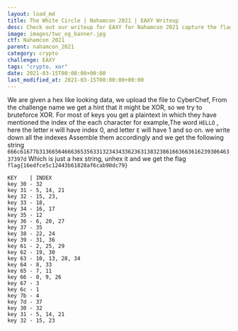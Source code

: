 ```yaml
---
layout: load_md
title: The White Circle | Nahamcon 2021 | EAXY Writeup
desc: Check out our writeup for EAXY for Nahamcon 2021 capture the flag competition.
image: images/twc_og_banner.jpg
ctf: Nahamcon 2021
parent: nahamcon_2021
category: crypto
challenge: EAXY
tags: "crypto, xor"
date: 2021-03-15T00:00:00+00:00
last_modified_at: 2021-03-15T00:00:00+00:00
---
```




We are given a hex like looking data, we upload the file to CyberChef,
From the challenge name we get a hint that it might be XOR, so we try to bruteforce XOR.
For most of keys you get a plaintext in which they have mentioned the index of the each character
for example,The word `HELLO` , here the letter `H` will have index 0, and letter `E` will have 1 and so on.
we write down all the indexes 
Assemble them accordingly and we get the following string
`666c61677b31366564666365356331323434336236313832386166366361623930646337397d`
Which is just a hex string, unhex it and we get the flag 
`flag{16edfce5c12443b61828af6cab90dc79}`
```
KEY    | INDEX
key 30 - 32
key 31 - 5, 14, 21
key 32 - 15, 23, 
key 33 - 18, 
key 34 - 16, 17
key 35 - 12
key 36 - 6, 20, 27
key 37 - 35
key 38 - 22, 24
key 39 - 31, 36
key 61 - 2, 25, 29
key 62 - 19, 30
key 63 - 10, 13, 28, 34
key 64 - 8, 33
key 65 - 7, 11
key 66 - 0, 9, 26
key 67 - 3
key 6c - 1
key 7b - 4
key 7d - 37
key 30 - 32
key 31 - 5, 14, 21
key 32 - 15, 23

```
